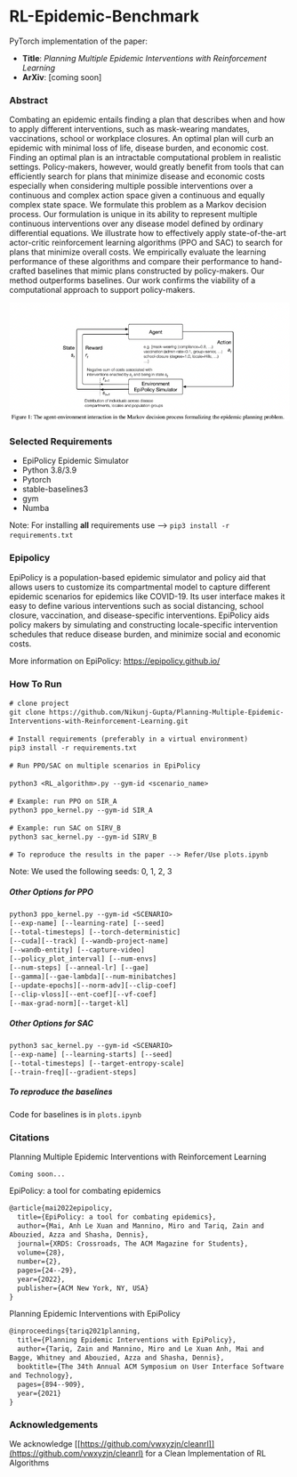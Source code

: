 # RL-Epidemic-Benchmark
PyTorch implementation of the paper:

- **Title**: *Planning Multiple Epidemic Interventions with Reinforcement Learning* 
- **ArXiv**: [coming soon] 
<!-- - **Authors**:  -->
<!-- - **Conference**:  -->
<!-- - More details:  -->

### Abstract 

Combating an epidemic entails finding a plan that describes when and how to apply different interventions, such as mask-wearing mandates, vaccinations, school or workplace closures. An optimal plan will curb an epidemic with minimal loss of life, disease burden, and economic cost. Finding an optimal plan is an intractable computational problem in realistic settings. Policy-makers, however, would greatly benefit from tools that can efficiently search for plans that minimize disease and economic costs especially when considering multiple possible interventions over a continuous and complex action space given a continuous and equally complex state space. We formulate this problem as a Markov decision process. Our formulation is unique in its ability to represent multiple continuous interventions over any disease model defined by ordinary differential equations. We illustrate how to effectively apply state-of-the-art actor-critic reinforcement learning algorithms (PPO and SAC) to search for plans that minimize overall costs. We empirically evaluate the learning performance of these algorithms and compare their performance to hand-crafted baselines that mimic plans constructed by policy-makers. Our method outperforms baselines. Our work confirms the viability of a computational approach to support policy-makers. 

![The agent-environment interaction in the Markov decision process formalizing the epidemic planning problem.](EpiPolicyRL.png)

### Selected Requirements 

- EpiPolicy Epidemic Simulator 
- Python 3.8/3.9 
- Pytorch
- stable-baselines3
- gym
- Numba


Note: For installing **all** requirements use --> `pip3 install -r requirements.txt`

### Epipolicy 

EpiPolicy is a population-based epidemic simulator and policy aid that allows users to customize its compartmental model to capture different epidemic scenarios for epidemics like COVID-19. Its user interface makes it easy to define various interventions such as social distancing, school closure, vaccination, and disease-specific interventions. EpiPolicy aids policy makers by simulating and constructing locale-specific intervention schedules that reduce disease burden, and minimize social and economic costs. 

More information on EpiPolicy: https://epipolicy.github.io/ 

### How To Run 

``` 
# clone project
git clone https://github.com/Nikunj-Gupta/Planning-Multiple-Epidemic-Interventions-with-Reinforcement-Learning.git

# Install requirements (preferably in a virtual environment)
pip3 install -r requirements.txt

# Run PPO/SAC on multiple scenarios in EpiPolicy 

python3 <RL_algorithm>.py --gym-id <scenario_name> 

# Example: run PPO on SIR_A 
python3 ppo_kernel.py --gym-id SIR_A

# Example: run SAC on SIRV_B 
python3 sac_kernel.py --gym-id SIRV_B 

# To reproduce the results in the paper --> Refer/Use plots.ipynb 
```

Note: We used the following seeds: 0, 1, 2, 3 

##### Other Options for PPO 

```
python3 ppo_kernel.py --gym-id <SCENARIO> 
[--exp-name] [--learning-rate] [--seed]
[--total-timesteps] [--torch-deterministic] 
[--cuda][--track] [--wandb-project-name] 
[--wandb-entity] [--capture-video] 
[--policy_plot_interval] [--num-envs] 
[--num-steps] [--anneal-lr] [--gae]
[--gamma][--gae-lambda][--num-minibatches]
[--update-epochs][--norm-adv][--clip-coef]
[--clip-vloss][--ent-coef][--vf-coef]
[--max-grad-norm][--target-kl] 
```
##### Other Options for SAC 

```
python3 sac_kernel.py --gym-id <SCENARIO> 
[--exp-name] [--learning-starts] [--seed]
[--total-timesteps] [--target-entropy-scale] 
[--train-freq][--gradient-steps] 
```
##### To reproduce the baselines 
Code for baselines is in `plots.ipynb`

### Citations 

Planning Multiple Epidemic Interventions with Reinforcement Learning
```
Coming soon... 
```

EpiPolicy: a tool for combating epidemics

```
@article{mai2022epipolicy,
  title={EpiPolicy: a tool for combating epidemics},
  author={Mai, Anh Le Xuan and Mannino, Miro and Tariq, Zain and Abouzied, Azza and Shasha, Dennis},
  journal={XRDS: Crossroads, The ACM Magazine for Students},
  volume={28},
  number={2},
  pages={24--29},
  year={2022},
  publisher={ACM New York, NY, USA}
}
```


Planning Epidemic Interventions with EpiPolicy 

```
@inproceedings{tariq2021planning,
  title={Planning Epidemic Interventions with EpiPolicy},
  author={Tariq, Zain and Mannino, Miro and Le Xuan Anh, Mai and Bagge, Whitney and Abouzied, Azza and Shasha, Dennis},
  booktitle={The 34th Annual ACM Symposium on User Interface Software and Technology},
  pages={894--909},
  year={2021}
}
```

### Acknowledgements 
We acknowledge [[https://github.com/vwxyzjn/cleanrl]](https://github.com/vwxyzjn/cleanrl) for a Clean Implementation of RL Algorithms 
